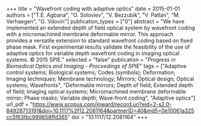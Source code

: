 +++
title = "Wavefront coding with adaptive optics"
date = 2015-01-01
authors = ["T.E. Agbana", "O. Soloviev", "V. Bezzubik", "V. Patlan", "M. Verhaegen", "G. Vdovin"]
publication_types = ["0"]
abstract = "We have implemented an extended depth of field optical system by wavefront coding with a micromachined membrane deformable mirror. This approach provides a versatile extension to standard wavefront coding based on fixed phase mask. First experimental results validate the feasibility of the use of adaptive optics for variable depth wavefront coding in imaging optical systems. © 2015 SPIE."
selected = "false"
publication = "*Progress in Biomedical Optics and Imaging - Proceedings of SPIE*"
tags = ["Adaptive control systems; Biological systems; Codes (symbols); Deformation; Imaging techniques; Membrane technology; Mirrors; Optical design; Optical systems; Wavefronts", "Deformable mirrors; Depth of field; Extended depth of field; Imaging optical systems; Micromachined membrane deformable mirror; Phase masks; Variable depth; Wave-front coding", "Adaptive optics"]
url_pdf = "https://www.scopus.com/inward/record.uri?eid=2-s2.0-84928713191&doi=10.1117%2f12.2081164&partnerID=40&md5=0e10061a325cc5f63fbc999658ffd365"
doi = "10.1117/12.2081164"
+++

